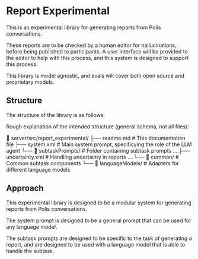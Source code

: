 # Report Experimental

This is an experimental library for generating reports from Polis conversations.

These reports are to be checked by a human editor for hallucinations, before being published to participants. A user interface will be provided to the editor to help with this process, and this system is designed to support this process.

This library is model agnostic, and evals will cover both open source and proprietary models.

## Structure

The structure of the library is as follows:

Rough explanation of the intended structure (general schema, not all files):

📁 server/src/report_experimental/
├── readme.md # This documentation file
├── system.xml # Main system prompt, specificying the role of the LLM agent
└── 📁 subtaskPrompts/ # Folder containing subtask prompts
....├── uncertainty.xml # Handling uncertainty in reports
....└── 📁 common/ # Common subtask components
└── 📁 languageModels/ # Adapters for different language models

## Approach

This experimental library is designed to be a modular system for generating reports from Polis conversations.

The system prompt is designed to be a general prompt that can be used for any language model.

The subtask prompts are designed to be specific to the task of generating a report, and are designed to be used with a language model that is able to handle the subtask.
